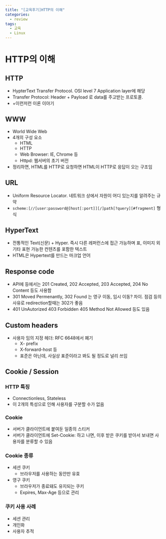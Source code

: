 ```yaml
---
title: "[교육후기]HTTP의 이해"
categories:
  - review
tags:
  - 교육
  - Linux
---
```

# HTTP의 이해

## HTTP
* HypterText Transfer Protocol. OSI level 7 Application layer에 해당
* Transfer Protocol: Header + Payload 로 data를 주고받는 프로토콜.
* +이런저런 이론 이야기

## WWW
* World Wide Web
* 4개의 구성 요소
    * HTML
    * HTTP 
    * Web Browser: IE, Chrome 등
    * Httpd: 웹서버의 초기 버전
* 정리하면, HTML를 HTTP로 요청하면 HTML이 HTTP로 응답이 오는 구조임

## URL
* Uniform Resource Locator. 네트워크 상에서 자원이 어디 있는지를 알려주는 규약
* `scheme:[//[user:password@]host[:port]][/]path[?query][#fragment]` 형식

## HyperText
* 전통적인 Text(신문) + Hyper. 즉시 다른 레퍼런스에 접근 가능하며 표, 이미지 외 기타 표현 가능한 컨텐츠를 포함한 텍스트
* HTML은 Hypertext를 만드는 마크업 언어

## Response code
* API에 등에서는 201 Created, 202 Accepted, 203 Accepted, 204 No Content 등도 사용함
* 301 Moved Permenantly, 302 Found 는 영구 이동, 임시 이동? 차이. 점검 등의 사유로 redirection할때는 302가 좋음
* 401 UnAutorized 403 Forbidden 405 Method Not Allowed 등도 있음

## Custom headers
* 사용자 임의 지정 헤더: RFC 6648에서 폐기
    * X- prefix
    * X-forward-host 등
    * 표준은 아닌데, 사실상 표준이라고 봐도 될 정도로 널리 쓰임

## Cookie / Session
### HTTP 특징
* Connectionless, Stateless
* 이 2개의 특성으로 인해 사용자를 구분할 수가 없음

### Cookie
* 서버가 클라이언트에 붙여둔 일종의 스티커
* 서버가 클라이언트에 Set-Cookie: 하고 나면, 이후 받은 쿠키를 받아서 보내면 사용자를 분류할 수 있음
### Cookie 종류
* 세션 쿠키
    * 브라우저를 사용하는 동안만 유효
* 영구 쿠키
    * 브라우저가 종료돼도 유지되는 쿠키
    * Expires, Max-Age 등으로 관리
### 쿠키 사용 사례
* 세션 관리
* 개인화
* 사용자 추적